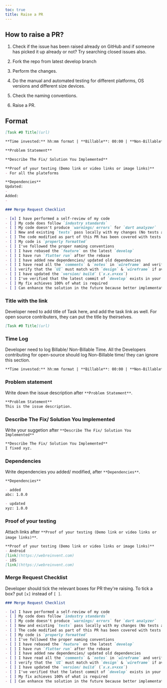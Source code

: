 ```yaml
---
toc: true
title: Raise a PR
---
```


## How to raise a PR?

1. Check if the issue has been raised already on GitHub and if someone has picked it up already or not? Try searching closed issues also.

2. Fork the repo from latest develop branch

3. Perform the changes.

4. Do the manual and automated testing for different platforms, OS versions and different size devices.

5. Check the naming conventions.

6. Raise a PR.

## Format
```markdown
[Task #0 Title](url)

**Time invested:** hh:mm format | **Billable**: 00:00 | **Non-Billable**: 00:00

**Problem Statement**

**Describe The Fix/ Solution You Implemented**

**Proof of your testing (Demo link or video links or image links)**
- For all the plateforms

**Dependencies**
Updated:
- 
Added:
- 

### Merge Request Checklist

- [x] I have performed a self-review of my code
- [ ] My code does follow `industry standards`
- [ ] My code doesn't produce `warnings/ errors` for `dart analyzer`
- [ ] New and existing `tests` pass locally with my changes (No tests are there as of now)
- [ ] The code modified as part of this PR has been covered with tests
- [ ] My code is `properly formatted`
- [ ] I've followed the proper naming conventions
- [ ] I have rebased the `feature` on the latest `develop`
- [ ] I have run `flutter run` after the rebase
- [ ] I have added new dependencies/ updated old dependencies
- [ ] I have read all the `comments` & `notes` in `wireframe` and verified that I did take care of that
- [ ] verify that the `UI` must match with `design` & `wireframe` if available
- [ ] I have updated the `version/ build` (`x.x.x+xxx`)
- [ ] I've verified that the latest commit of `develop` exists in your `feature` branch after rebase.
- [ ] My fix achieves 100% of what is required
- [ ] Can enhance the solution in the future because better implementation could be made
```

### Title with the link

Developer need to add title of Task here, and add the task link as well. For open source contributers, they can put the title by theirselves.

```markdown
[Task #0 Title](url)
```

### Time Log

Developer need to log Billable/ Non-Billable Time. All the Developers contributing for open-source should log Non-Billable time/ they can ignore this section.

```markdown
**Time invested:** hh:mm format | **Billable**: 00:00 | **Non-Billable**: 00:00
```

### Problem statement
Write down the issue description after `**Problem Statement**`.

```markdown
**Problem Statement**
This is the issue description.
```

### Describe The Fix/ Solution You Implemented
Write your suggetion after `**Describe The Fix/ Solution You Implemented**`

```markdown
**Describe The Fix/ Solution You Implemented**
I fixed xyz.
```

### Dependencies
Write dependencies you added/ modified, after `**Dependencies**`.

```markdown
**Dependencies**

- added
abc: 1.0.0

- updated
xyz: 1.0.0
```

### Proof of your testing
Attach links after `**Proof of your testing (Demo link or video links or image links)**`.

```markdown
**Proof of your testing (Demo link or video links or image links)**
- Android
[link](https://webreinvent.com)
- iOS
[link](https://webreinvent.com)
```

### Merge Request Checklist

Developer should tick the relevant boxes for PR they're raising. To tick a box? put `[x]` instead of `[ ]`.

```markdown
### Merge Request Checklist

- [x] I have performed a self-review of my code
- [ ] My code does follow `industry standards`
- [ ] My code doesn't produce `warnings/ errors` for `dart analyzer`
- [ ] New and existing `tests` pass locally with my changes (No tests are there as of now)
- [ ] The code modified as part of this PR has been covered with tests
- [ ] My code is `properly formatted`
- [ ] I've followed the proper naming conventions
- [ ] I have rebased the `feature` on the latest `develop`
- [ ] I have run `flutter run` after the rebase
- [ ] I have added new dependencies/ updated old dependencies
- [ ] I have read all the `comments` & `notes` in `wireframe` and verified that I did take care of that
- [ ] verify that the `UI` must match with `design` & `wireframe` if available
- [ ] I have updated the `version/ build` (`x.x.x+xxx`)
- [ ] I've verified that the latest commit of `develop` exists in your `feature` branch after rebase.
- [ ] My fix achieves 100% of what is required
- [ ] Can enhance the solution in the future because better implementation could be made
```
